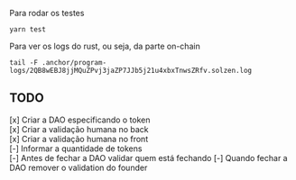 

Para rodar os testes
```
yarn test
```

Para ver os logs do rust, ou seja, da parte on-chain
```
tail -F .anchor/program-logs/2QB8wEBJ8jjMQuZPvj3jaZP7JJb5j21u4xbxTnwsZRfv.solzen.log
``` 

## TODO

[x] Criar a DAO especificando o token  
[x] Criar a validação humana no back  
[x] Criar a validação humana no front  
[-] Informar a quantidade de tokens  
[-] Antes de fechar a DAO validar quem está fechando
[-] Quando fechar a DAO remover o validation do founder
